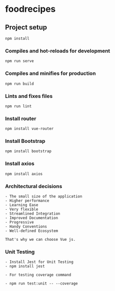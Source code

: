 # foodrecipes

## Project setup
```
npm install
```

### Compiles and hot-reloads for development
```
npm run serve
```

### Compiles and minifies for production
```
npm run build
```

### Lints and fixes files
```
npm run lint
```

### Install router
```
npm install vue-router 
```

### Install Bootstrap
```
npm install bootstrap 
```

### Install axios
```
npm install axios 
```

### Architectural decisions
```
- The small size of the application
- Higher performance
- Learning Ease
- Very flexible
- Streamlined Integration
- Improved Documentation
- Progressive
- Handy Conventions
- Well-defined Ecosystem

That's why we can choose Vue js.
```

### Unit Testing
```
- Install Jest for Unit Testing
- npm install jest

- For testing coverage command

- npm run test:unit -- --coverage



```
